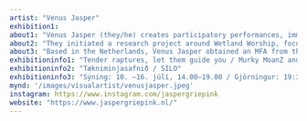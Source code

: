 ```yaml
---
artist: "Venus Jasper"
exhibition1: 
about1: "Venus Jasper (they/he) creates participatory performances, immersive and sensuous installations, music, and stories, all to forward ontological entanglements that provide space for (queer) embodiment and new stories of kinship and belonging with the natural world. Their projects activate the somatic intersections between ‘nature’, spirituality, magic, cultural identity, activism, queerness, and community. In their recent works, Jasper often operates as a hybrid between a nature priest and a sassy musician, immersing audiences in stories and multi-sensorial installations and highly detailed and handcrafted exhibitions that connect the folkloric world of the druids and nature spirits with the glamour of music concerts and modern ritual get-togethers."
about2: "They initiated a research project around Wetland Worship, focusing on swamps, bogs and fens, and other murky wetlands that are historically and currently drained and misused. In European myth and folklore, these liminal and often inaccessible zones are the terrain of elves, trolls, and other murky, semi-submerged entities and forgotten goddesses. In their latest show at Rupert, Vilnius, Venus presented a site-specific art installation in the form of a sacred indoor swamp, Murky Medicine Swamp (2023), which offered room for the ritual spoken-word song performance OAKBaLLZ and EELskin (Murky Murky, Little Bitch Witch) in which Jasper channeled the anger of the abandoned, marginal, dumped-upon, and drained wetlands. These works, wherein ecological and environmental alarms are lensed through the decline of storied belonging with the earth, aim to re-awaken our emotional and transformative kinship with the world."
about3: "Based in the Netherlands, Venus Jasper obtained an MFA from the Piet Zwart Institute, Rotterdam, in 2013. They made certified explorations of Somatic Psychotherapy, Reiki Healing, Music Production, Permaculture Design, Natural Building, and Speculative Writing. They are co-curator for RE_NATURE manifestation. Internationally they’ve shown at Rupert (LT), MuHKA(BE), Tidens Krav (NO), Grünerløkka Kunsthall (NO), OPYUM Festival (FR), Art Villa Garikula (GE), Gallery D.O.R. (BE), The Manse (USA), Te Whare Toi (NZ). In the Netherlands at MU — Hybrid Arthouse, Goethe Institute Rotterdam, Garage Rotterdam, Lustwarande, TENT, MELLY, Onomatopee, Het Nieuwe Instituut, Mediamatic, IMPAKT, W139, 1646 The Hague, and Kunsthuis SYB, amongst others." 
exhibitioninfo1: "Tender raptures, let them guide you / Murky MoanZ and Herring Godz"
exhibitioninfo2: "Tækniminjasafnið / SILO"
exhibitioninfo3: "Sýning: 10. –16. júlí, 14.00–19.00 / Gjörningur: 19:30"
mynd: '/images/visualartist/venusjasper.jpeg'
instagram: https://www.instagram.com/jaspergriepink 
website: "https://www.jaspergriepink.nl/"
---
```

